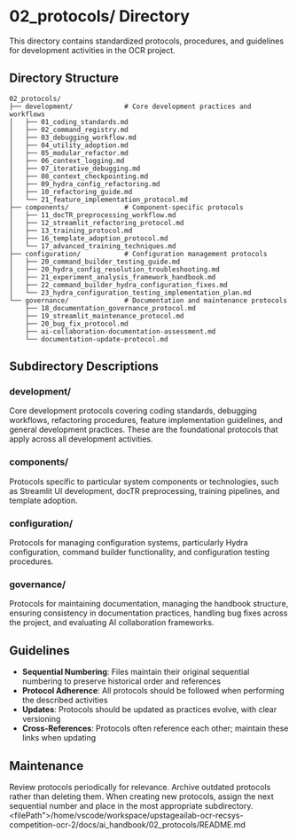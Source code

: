 # 02_protocols/ Directory

This directory contains standardized protocols, procedures, and guidelines for development activities in the OCR project.

## Directory Structure

```
02_protocols/
├── development/             # Core development practices and workflows
│   ├── 01_coding_standards.md
│   ├── 02_command_registry.md
│   ├── 03_debugging_workflow.md
│   ├── 04_utility_adoption.md
│   ├── 05_modular_refactor.md
│   ├── 06_context_logging.md
│   ├── 07_iterative_debugging.md
│   ├── 08_context_checkpointing.md
│   ├── 09_hydra_config_refactoring.md
│   ├── 10_refactoring_guide.md
│   └── 21_feature_implementation_protocol.md
├── components/              # Component-specific protocols
│   ├── 11_docTR_preprocessing_workflow.md
│   ├── 12_streamlit_refactoring_protocol.md
│   ├── 13_training_protocol.md
│   ├── 16_template_adoption_protocol.md
│   └── 17_advanced_training_techniques.md
├── configuration/           # Configuration management protocols
│   ├── 20_command_builder_testing_guide.md
│   ├── 20_hydra_config_resolution_troubleshooting.md
│   ├── 21_experiment_analysis_framework_handbook.md
│   ├── 22_command_builder_hydra_configuration_fixes.md
│   └── 23_hydra_configuration_testing_implementation_plan.md
└── governance/              # Documentation and maintenance protocols
    ├── 18_documentation_governance_protocol.md
    ├── 19_streamlit_maintenance_protocol.md
    ├── 20_bug_fix_protocol.md
    ├── ai-collaboration-documentation-assessment.md
    └── documentation-update-protocol.md
```

## Subdirectory Descriptions

### development/
Core development protocols covering coding standards, debugging workflows, refactoring procedures, feature implementation guidelines, and general development practices. These are the foundational protocols that apply across all development activities.

### components/
Protocols specific to particular system components or technologies, such as Streamlit UI development, docTR preprocessing, training pipelines, and template adoption.

### configuration/
Protocols for managing configuration systems, particularly Hydra configuration, command builder functionality, and configuration testing procedures.

### governance/
Protocols for maintaining documentation, managing the handbook structure, ensuring consistency in documentation practices, handling bug fixes across the project, and evaluating AI collaboration frameworks.

## Guidelines

- **Sequential Numbering**: Files maintain their original sequential numbering to preserve historical order and references
- **Protocol Adherence**: All protocols should be followed when performing the described activities
- **Updates**: Protocols should be updated as practices evolve, with clear versioning
- **Cross-References**: Protocols often reference each other; maintain these links when updating

## Maintenance

Review protocols periodically for relevance. Archive outdated protocols rather than deleting them. When creating new protocols, assign the next sequential number and place in the most appropriate subdirectory.</content>
<filePath">/home/vscode/workspace/upstageailab-ocr-recsys-competition-ocr-2/docs/ai_handbook/02_protocols/README.md
